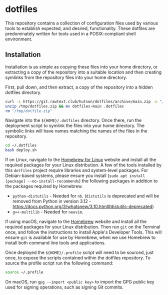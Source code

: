 # dotfiles

This repository contains a collection of configuration files used by various tools to establish expected, and desired, functionality. These dotfiles are predominately written for tools used in a POSIX-compliant shell environment.

## Installation

Installation is as simple as copying these files into your home directory, or extracting a copy of the repository into a suitable location and then creating symlinks from the repository files into your home directory.

First, pull down, and then extract, a copy of the repository into a hidden dotfiles directory.

```bash
curl -L https://git.rawtext.club/hutson/dotfiles/archive/main.zip -o "/tmp/dotfiles.zip"
unzip /tmp/dotfiles.zip && mv dotfiles-main .dotfiles
rm "/tmp/dotfile.zip"
```

Navigate into the `${HOME}/.dotfiles` directory. Once there, run the deployment script to symlink the files into your home directory. The symbolic links will have names matching the names of the files in the repository.

```bash
cd ~/.dotfiles
bash deploy.sh
```

If on Linux, navigate to the [Homebrew for Linux](https://docs.brew.sh/Homebrew-on-Linux) website and install all the required packages for your Linux distribution. A few of the tools installed by this `dotfiles` project require libraries and system-level packages. For Debian-based systems, please ensure you install (`sudo apt install [package] --no-install-recommends`) the following packages in addition to the packages required by Homebrew.

- `python-distutils` - Needed for `nb`. (`distutils` is deprecated and will be removed from Python in version 3.12 - https://docs.python.org/3/whatsnew/3.10.html#distutils-deprecated)
- `g++-multilib` - Needed for `neovim`.

If using macOS, navigate to the [Homebrew](https://docs.brew.sh/Installation) website and install all the required packages for your Linux distribution. Then run `git` on the Terminal once, and follow the instructions to install Apple's Developer Tools. This will ensure `git` is available for use by Homebrew, when we use Homebrew to install both command line tools and applications.

Once deployed the `${HOME}/.profile` script will need to be sourced, just once, to expose the scripts contained within the dotfiles repository. To source the profile script run the following command:

```bash
source ~/.profile
```

On macOS, run `gpg --import <public key>` to import the GPG public key used for signing operations, such as signing Git commits.
